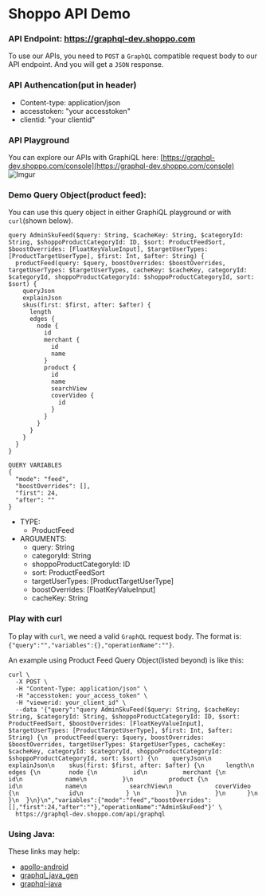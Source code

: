 # Shoppo API Demo

### API Endpoint: https://graphql-dev.shoppo.com
To use our APIs, you need to `POST` a `GraphQL` compatible request body to our API endpoint. And you will get a `JSON` response.

### API Authencation(put in header)
- Content-type: application/json
- accesstoken: "your accesstoken"
- clientid: "your clientid"

### API Playground
You can explore our APIs with GraphiQL here: [https://graphql-dev.shoppo.com/console](https://graphql-dev.shoppo.com/console)
![Imgur](https://i.imgur.com/Bm9hHDW.png)

### Demo Query Object(product feed):

You can use this query object in either GraphiQL playground or with `curl`(shown below).

```
query AdminSkuFeed($query: String, $cacheKey: String, $categoryId: String, $shoppoProductCategoryId: ID, $sort: ProductFeedSort, $boostOverrides: [FloatKeyValueInput], $targetUserTypes: [ProductTargetUserType], $first: Int, $after: String) {
  productFeed(query: $query, boostOverrides: $boostOverrides, targetUserTypes: $targetUserTypes, cacheKey: $cacheKey, categoryId: $categoryId, shoppoProductCategoryId: $shoppoProductCategoryId, sort: $sort) {
    queryJson
    explainJson
    skus(first: $first, after: $after) {
      length
      edges {
        node {
          id
          merchant {
            id
            name
          }
          product {
            id
            name
            searchView
            coverVideo {
              id
            } 
          }
        }
      }
    }
  }
}

QUERY VARIABLES
{
  "mode": "feed",
  "boostOverrides": [],
  "first": 24,
  "after": ""
}
```

- TYPE:
	- ProductFeed
- ARGUMENTS:
  - query: String
  - categoryId: String
  - shoppoProductCategoryId: ID
  - sort: ProductFeedSort
  - targetUserTypes: [ProductTargetUserType]
  - boostOverrides: [FloatKeyValueInput]
  - cacheKey: String

### Play with curl

To play with `curl`, we need a valid `GraphQL` request body. The format is: `{"query":"","variables":{},"operationName":""}`.

An example using Product Feed Query Object(listed beyond) is like this:

```
curl \
  -X POST \
  -H "Content-Type: application/json" \
  -H "accesstoken: your_access_token" \
  -H "viewerid: your_client_id" \
  --data '{"query":"query AdminSkuFeed($query: String, $cacheKey: String, $categoryId: String, $shoppoProductCategoryId: ID, $sort: ProductFeedSort, $boostOverrides: [FloatKeyValueInput], $targetUserTypes: [ProductTargetUserType], $first: Int, $after: String) {\n  productFeed(query: $query, boostOverrides: $boostOverrides, targetUserTypes: $targetUserTypes, cacheKey: $cacheKey, categoryId: $categoryId, shoppoProductCategoryId: $shoppoProductCategoryId, sort: $sort) {\n    queryJson\n    explainJson\n    skus(first: $first, after: $after) {\n      length\n      edges {\n        node {\n          id\n          merchant {\n            id\n            name\n          }\n          product {\n            id\n            name\n            searchView\n            coverVideo {\n              id\n            } \n          }\n        }\n      }\n    }\n  }\n}\n","variables":{"mode":"feed","boostOverrides":[],"first":24,"after":""},"operationName":"AdminSkuFeed"}' \
  https://graphql-dev.shoppo.com/api/graphql
```

### Using Java:

These links may help:

* [apollo-android](https://github.com/apollographql/apollo-android)
* [graphql_java_gen](https://github.com/Shopify/graphql_java_gen)
* [graphql-java](https://github.com/graphql-java/graphql-java)
